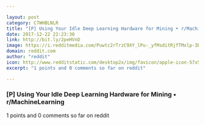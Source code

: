 ```yaml
---

layout: post
category: C7WHBLNLR
title: "[P] Using Your Idle Deep Learning Hardware for Mining • r/MachineLearning"
date: 2017-12-22 22:23:30
link: http://bit.ly/2peHVnD
image: https://i.redditmedia.com/Puwtc2rTrzC9XY_lPu-_yfMsditRjfTMxlp-3DWaduU.jpg?w=320&s=80ccda6c444dcc0c83cafe11bd1d4306
domain: reddit.com
author: "reddit"
icon: http://www.redditstatic.com/desktop2x/img/favicon/apple-icon-57x57.png
excerpt: "1 points and 0 comments so far on reddit"

---
```


### [P] Using Your Idle Deep Learning Hardware for Mining • r/MachineLearning

1 points and 0 comments so far on reddit